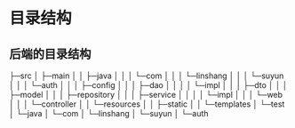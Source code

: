 # 目录结构

## 后端的目录结构
├─src
│  ├─main
│  │  ├─java
│  │  │  └─com
│  │  │      └─linshang
│  │  │          └─suyun
│  │  │              └─auth
│  │  │                  ├─config
│  │  │                  ├─dao
│  │  │                  │  └─impl
│  │  │                  ├─dto
│  │  │                  ├─model
│  │  │                  ├─repository
│  │  │                  ├─service
│  │  │                  │  └─impl
│  │  │                  └─web
│  │  │                      └─controller
│  │  └─resources
│  │      ├─static
│  │      └─templates
│  └─test
│      └─java
│          └─com
│              └─linshang
│                  └─suyun
│                      └─auth
